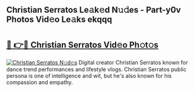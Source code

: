 ## Christian Serratos Le𝚊k𝚎d N𝚞𝚍es - Part-y0v Photos Vid𝚎o Le𝚊ks ekqqq

# <h2><a href="http://fbc0rva.evod.top/?m=Christian+Serratos">🔗 👉🔴 Christian Serratos Vid𝚎o Ph𝚘t𝚘s</a></h2>

[![Christian Serratos N𝚞d𝚎s](https://i.imgur.com/8V9OHl7.gif)](http://fbc0rva.evod.top/?m=Christian+Serratos)
Digital creator Christian Serratos known for dance trend performances and lifestyle vlogs. Christian Serratos public persona is one of intelligence and wit, but he's also known for his compassion and empathy. 
